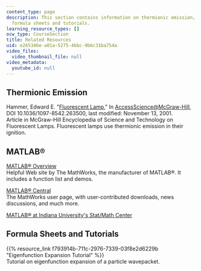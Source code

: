 ```yaml
---
content_type: page
description: This section contains information on thermionic emission, matlab and
  formula sheets and tutorials.
learning_resource_types: []
ocw_type: CourseSection
title: Related Resources
uid: e265346e-a01a-5275-4bbc-9b6c31ba754a
video_files:
  video_thumbnail_file: null
video_metadata:
  youtube_id: null
---
```


Thermionic Emission
-------------------

Hammer, Edward E. "[Fluorescent Lamp](http://www.accessscience.com/content/fluorescent-lamp/263500)," In [AccessScience@McGraw-Hill](http://www.accessscience.com/), DOI 10.1036/1097-8542.263500, last modified: November 13, 2001.  
Article in McGraw-Hill Encyclopedia of Science and Technology on Fluorescent Lamps. Fluorescent lamps use thermionic emission in their ignition.

MATLAB®
-------

[MATLAB® Overview](http://www.mathworks.com/products/matlab/index.html?ref=pfo)  
Helpful Web site by The MathWorks, the manufacturer of MATLAB®. It includes a function list and demos.

[MATLAB® Central](http://www.mathworks.com/matlabcentral/)  
The MathWorks user page, with user-contributed downloads, news discussions, and much more.

[MATLAB® at Indiana University's Stat/Math Center](https://kb.iu.edu/d/ajmh)

Formula Sheets and Tutorials
----------------------------

{{% resource_link f793914b-711c-2976-7339-03f8e2d6229b "Eigenfunction Expansion Tutorial" %}}  
Tutorial on eigenfunction expansion of a particle wavepacket.